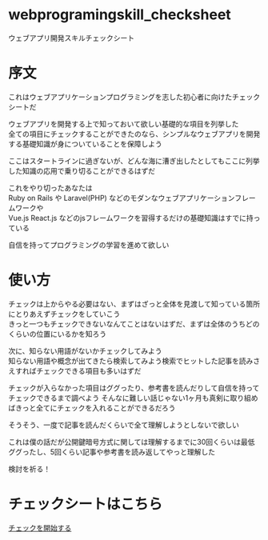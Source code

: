 # webprogramingskill_checksheet
ウェブアプリ開発スキルチェックシート

# 序文

これはウェブアプリケーションプログラミングを志した初心者に向けたチェックシートだ  

ウェブアプリを開発する上で知っておいて欲しい基礎的な項目を列挙した  
全ての項目にチェックすることができたのなら、シンプルなウェブアプリを開発する基礎知識が身についていることを保障しよう  

ここはスタートラインに過ぎないが、どんな海に漕ぎ出したとしてもここに列挙した知識の応用で乗り切ることができるはずだ  

これをやり切ったあなたは  
Ruby on Rails や Laravel(PHP) などのモダンなウェブアプリケーションフレームワークや  
Vue.js React.js などのjsフレームワークを習得するだけの基礎知識はすでに持っている  

自信を持ってプログラミングの学習を進めて欲しい  

# 使い方

チェックは上からやる必要はない、まずはざっと全体を見渡して知っている箇所にとりあえずチェックをしていこう  
きっと一つもチェックできないなんてことはないはずだ、まずは全体のうちどのくらいの位置にいるかを知ろう  

次に、知らない用語がないかチェックしてみよう  
知らない用語や概念が出てきたら検索してみよう検索でヒットした記事を読みさえすればチェックできる項目も多いはずだ  

チェックが入らなかった項目はググったり、参考書を読んだりして自信を持ってチェックできるまで調べよう
そんなに難しい話じゃない1ヶ月も真剣に取り組めばきっと全てにチェックを入れることができるだろう

そうそう、一度で記事を読んだくらいで全て理解しようとしないで欲しい  

これは僕の話だが公開鍵暗号方式に関しては理解するまでに30回くらいは最低ググったし、5回くらい記事や参考書を読み返してやっと理解した

検討を祈る！

# チェックシートはこちら

[チェックを開始する](https://github.com/drecomatsuda/webprogramingskill_checksheet/blob/master/checksheet.md)

